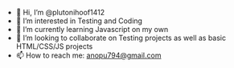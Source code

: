 - 👋 Hi, I’m @plutonihoof1412
- 👀 I’m interested in Testing and Coding
- 🌱 I’m currently learning Javascript on my own
- 💞️ I’m looking to collaborate on Testing projects as well as basic HTML/CSS/JS projects 
- 📫 How to reach me: anopu794@gmail.com

<!---
plutonihoof1412/plutonihoof1412 is a ✨ special ✨ repository because its `README.md` (this file) appears on your GitHub profile.
You can click the Preview link to take a look at your changes.
--->
